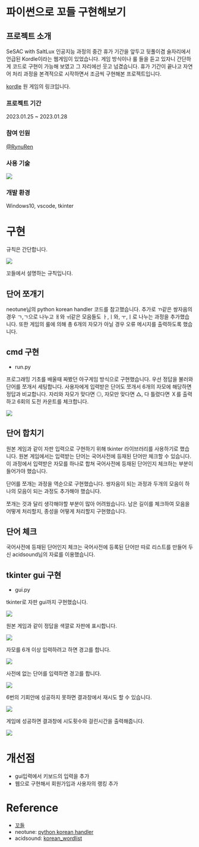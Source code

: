 # 파이썬으로 꼬들 구현해보기

## 프로젝트 소개
SeSAC with SaltLux 인공지능 과정의 중간 휴가 기간을 앞두고 뒷풀이겸 술자리에서 언급된 Kordle이라는 웹게임이 있었습니다. 게임 방식이나 룰 들을 듣고 있자니 간단하게 코드로 구현이 가능해 보였고 그 자리에선 웃고 넘겼습니다. 휴가 기간이 끝나고 자연어 처리 과정을 본격적으로 시작하면서 조금씩 구현해본 프로젝트입니다.

[kordle](https://kordle.kr/)
원 게임의 링크입니다.

### 프로젝트 기간
2023.01.25 ~ 2023.01.28

### 참여 인원
[@RynuRen](https://github.com/RynuRen)

### 사용 기술
<p>
 <img src="https://img.shields.io/badge/python-3776AB?style=flat-square&logo=Python&logoColor=white"/>
</p>

### 개발 환경
Windows10, vscode, tkinter

# 구현
규칙은 간단합니다.

<img src="img_source/rule.PNG">

꼬들에서 설명하는 규칙입니다.

## 단어 쪼개기
neotune님의 python korean handler 코드를 참고했습니다. 추가로 ㄲ같은 쌍자음의 경우 ㄱ,ㄱ으로 나누고 ㅐ와 ㅟ같은 모음들도 ㅏ,ㅣ와, ㅜ,ㅣ로 나누는 과정을 추가했습니다. 또한 게임의 룰에 의해 총 6개의 자모가 아닐 경우 오류 메시지를 출력하도록 했습니다.

## cmd 구현
* run.py

프로그래밍 기초를 배울때 짜봤던 야구게임 방식으로 구현했습니다. 우선 정답을 불러와 단어를 쪼개서 세팅합니다. 사용자에게 입력받은 단어도 쪼개서 6개의 자모에 해당하면 정답과 비교합니다. 자리와 자모가 맞다면 ◎, 자모만 맞다면 △, 다 틀렸다면 Ｘ를 출력하고 6회의 도전 카운트를 체크합니다.

<img src="img_source/cmd.PNG">

## 단어 합치기
원본 게임과 같이 자판 입력으로 구현하기 위해 tkinter 라이브러리를 사용하기로 했습니다. 원본 게임에서는 입력받는 단어는 국어사전에 등재된 단어만 체크할 수 있습니다. 이 과정에서 입력받은 자모를 하나로 합쳐 국어사전에 등재된 단어인지 체크하는 부분이 들어가야 했습니다.

단어를 쪼개는 과정을 역순으로 구현했습니다. 쌍자음이 되는 과정과 두개의 모음이 하나의 모음이 되는 과정도 추가해야 했습니다.

쪼개는 것과 달리 생각해야할 부분이 많아 어려웠습니다. 남은 길이를 체크하여 모음을 어떻게 처리할지, 종성을 어떻게 처리할지 구현했습니다.

## 단어 체크
국어사전에 등재된 단어인지 체크는 국어사전에 등록된 단어만 따로 리스트를 만들어 두신 acidsound님의 자료를 이용했습니다.

## tkinter gui 구현
* gui.py

tkinter로 자판 gui까지 구현했습니다.

<img src="img_source/gui1.PNG">

원본 게임과 같이 정답을 색깔로 자판에 표시합니다.

<img src="img_source/gui2.PNG">

자모를 6개 이상 입력하려고 하면 경고를 합니다.

<img src="img_source/warn1.PNG">

사전에 없는 단어를 입력하면 경고를 합니다.

<img src="img_source/warn2.PNG">

6번의 기회안에 성공하지 못하면 결과창에서 재시도 할 수 있습니다.

<img src="img_source/fail.PNG">

게임에 성공하면 결과창에 시도횟수와 걸린시간을 출력해줍니다.

<img src="img_source/success.PNG">

# 개선점
* gui입력에서 키보드의 입력을 추가
* 웹으로 구현해서 회원가입과 사용자의 랭킹 추가

# Reference
* [꼬들](https://kordle.kr/)
* neotune: [python korean handler](https://github.com/neotune/python-korean-handler)
* acidsound: [korean_wordlist](https://github.com/acidsound/korean_wordlist)
